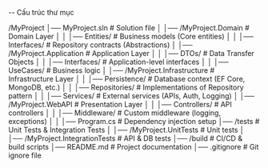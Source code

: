 -- Cấu trúc thư mục

/MyProject
│── MyProject.sln # Solution file
│ │── /MyProject.Domain # Domain Layer
│ │ │── Entities/ # Business models (Core entities)
│ │ │── Interfaces/ # Repository contracts (Abstractions)
│ │── /MyProject.Application # Application Layer
│ │ │── DTOs/ # Data Transfer Objects
│ │ │── Interfaces/ # Application-level interfaces
│ │ │── UseCases/ # Business logic
│ │── /MyProject.Infrastructure # Infrastructure Layer
│ │ │── Persistence/ # Database context (EF Core, MongoDB, etc.)
│ │ │── Repositories/ # Implementations of Repository pattern
│ │ │── Services/ # External services (APIs, Auth, Logging)
│ │── /MyProject.WebAPI # Presentation Layer
│ │ │── Controllers/ # API controllers
│ │ │── Middleware/ # Custom middleware (logging, exceptions)
│ │ │── Program.cs # Dependency injection setup
│── /tests # Unit Tests & Integration Tests
│ │── /MyProject.UnitTests # Unit tests
│ │── /MyProject.IntegrationTests # API & DB tests
│── /build # CI/CD & build scripts
│── README.md # Project documentation
│── .gitignore # Git ignore file
